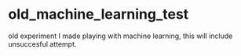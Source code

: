 # old_machine_learning_test
old experiment I made playing with machine learning, this will include unsuccesful attempt.
